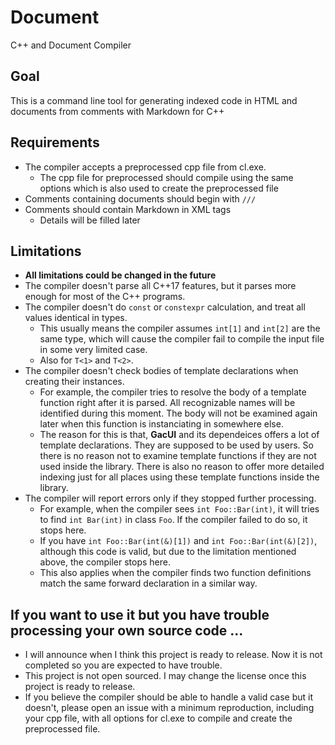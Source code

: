 # Document
C++ and Document Compiler

## Goal
This is a command line tool for generating indexed code in HTML and documents from comments with Markdown for C++

## Requirements
- The compiler accepts a preprocessed cpp file from cl.exe.
  - The cpp file for preprocessed should compile using the same options which is also used to create the preprocessed file
- Comments containing documents should begin with `///`
- Comments should contain Markdown in XML tags
  - Details will be filled later

## Limitations
- **All limitations could be changed in the future**
- The compiler doesn't parse all C++17 features, but it parses more enough for most of the C++ programs.
- The compiler doesn't do `const` or `constexpr` calculation, and treat all values identical in types.
  - This usually means the compiler assumes `int[1]` and `int[2]` are the same type, which will cause the compiler fail to compile the input file in some very limited case.
  - Also for `T<1>` and `T<2>`.
- The compiler doesn't check bodies of template declarations when creating their instances.
  - For example, the compiler tries to resolve the body of a template function right after it is parsed. All recognizable names will be identified during this moment. The body will not be examined again later when this function is instanciating in somewhere else.
  - The reason for this is that, **GacUI** and its dependeices offers a lot of template declarations. They are supposed to be used by users. So there is no reason not to examine template functions if they are not used inside the library. There is also no reason to offer more detailed indexing just for all places using these template functions inside the library.
- The compiler will report errors only if they stopped further processing.
  - For example, when the compiler sees `int Foo::Bar(int)`, it will tries to find `int Bar(int)` in class `Foo`. If the compiler failed to do so, it stops here.
  - If you have `int Foo::Bar(int(&)[1])` and `int Foo::Bar(int(&)[2])`, although this code is valid, but due to the limitation mentioned above, the compiler stops here.
  - This also applies when the compiler finds two function definitions match the same forward declaration in a similar way.

## If you want to use it but you have trouble processing your own source code ...
- I will announce when I think this project is ready to release. Now it is not completed so you are expected to have trouble.
- This project is not open sourced. I may change the license once this project is ready to release.
- If you believe the compiler should be able to handle a valid case but it doesn't, please open an issue with a minimum reproduction, including your cpp file, with all options for cl.exe to compile and create the preprocessed file.
